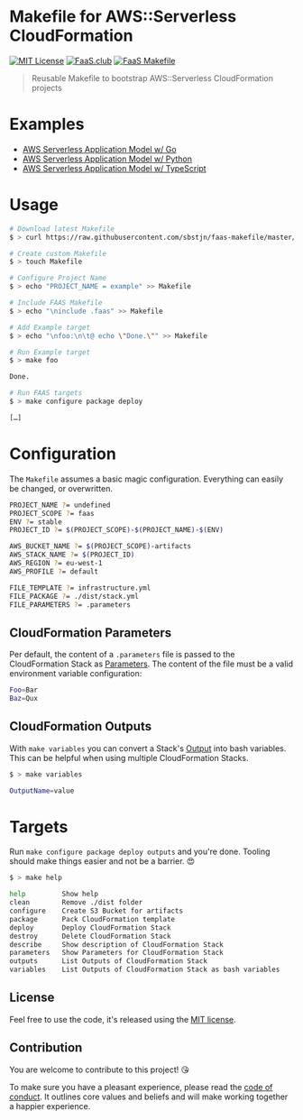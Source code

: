 # Makefile for AWS::Serverless CloudFormation

[![MIT License](https://badgen.now.sh/badge/License/MIT/blue)](https://github.com/sbstjn/faas-makefile/blob/master/LICENSE.md)
[![FaaS.club](https://badgen.now.sh/badge/FaaS/CLUB/00C387)](https://faas.club)
[![FaaS Makefile](https://badgen.now.sh/badge/FaaS/Makefile/purple)](https://github.com/sbstjn/faas-makefile)

> Reusable Makefile to bootstrap AWS::Serverless CloudFormation projects

# Examples

- [AWS Serverless Application Model w/ Go](https://github.com/sbstjn/faas-sam-lambda-go)
- [AWS Serverless Application Model w/ Python](https://github.com/sbstjn/faas-sam-lambda-python)
- [AWS Serverless Application Model w/ TypeScript](https://github.com/sbstjn/faas-sam-lambda-typescript)

# Usage

```bash
# Download latest Makefile
$ > curl https://raw.githubusercontent.com/sbstjn/faas-makefile/master/Makefile -o .faas

# Create custom Makefile
$ > touch Makefile

# Configure Project Name
$ > echo "PROJECT_NAME = example" >> Makefile

# Include FAAS Makefile
$ > echo "\ninclude .faas" >> Makefile

# Add Example target
$ > echo "\nfoo:\n\t@ echo \"Done.\"" >> Makefile

# Run Example target
$ > make foo

Done.

# Run FAAS targets
$ > make configure package deploy

[…]
```

# Configuration

The `Makefile` assumes a basic magic configuration. Everything can easily be changed, or overwritten.

```bash
PROJECT_NAME ?= undefined
PROJECT_SCOPE ?= faas
ENV ?= stable
PROJECT_ID ?= $(PROJECT_SCOPE)-$(PROJECT_NAME)-$(ENV)

AWS_BUCKET_NAME ?= $(PROJECT_SCOPE)-artifacts
AWS_STACK_NAME ?= $(PROJECT_ID)
AWS_REGION ?= eu-west-1
AWS_PROFILE ?= default 

FILE_TEMPLATE ?= infrastructure.yml
FILE_PACKAGE ?= ./dist/stack.yml
FILE_PARAMETERS ?= .parameters
```

## CloudFormation Parameters

Per default, the content of a `.parameters` file is passed to the CloudFormation Stack as [Parameters](https://docs.aws.amazon.com/AWSCloudFormation/latest/UserGuide/parameters-section-structure.html). The content of the file must be a valid environment variable configuration:

```bash
Foo=Bar
Baz=Qux
```

## CloudFormation Outputs

With `make variables` you can convert a Stack's [Output](https://docs.aws.amazon.com/AWSCloudFormation/latest/UserGuide/outputs-section-structure.html) into bash variables. This can be helpful when using multiple CloudFormation Stacks.

```bash
$ > make variables

OutputName=value
```

# Targets

Run `make configure package deploy outputs` and you're done. Tooling should make things easier and not be a barrier. 😍

```bash
$ > make help

help         Show help
clean        Remove ./dist folder
configure    Create S3 Bucket for artifacts
package      Pack CloudFormation template
deploy       Deploy CloudFormation Stack
destroy      Delete CloudFormation Stack
describe     Show description of CloudFormation Stack
parameters   Show Parameters for CloudFormation Stack
outputs      List Outputs of CloudFormation Stack
variables    List Outputs of CloudFormation Stack as bash variables
```

## License

Feel free to use the code, it's released using the [MIT license](LICENSE.md).

## Contribution

You are welcome to contribute to this project! 😘 

To make sure you have a pleasant experience, please read the [code of conduct](CODE_OF_CONDUCT.md). It outlines core values and beliefs and will make working together a happier experience.
